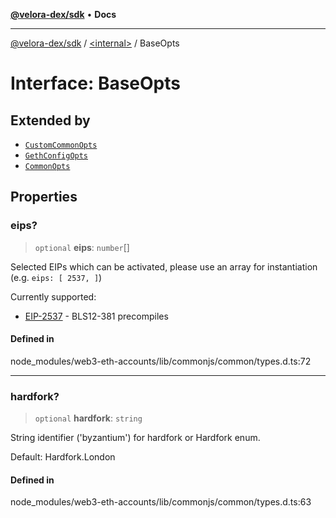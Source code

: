 [**@velora-dex/sdk**](../../README.md) • **Docs**

***

[@velora-dex/sdk](../../globals.md) / [\<internal\>](../README.md) / BaseOpts

# Interface: BaseOpts

## Extended by

- [`CustomCommonOpts`](CustomCommonOpts.md)
- [`GethConfigOpts`](GethConfigOpts.md)
- [`CommonOpts`](CommonOpts.md)

## Properties

### eips?

> `optional` **eips**: `number`[]

Selected EIPs which can be activated, please use an array for instantiation
(e.g. `eips: [ 2537, ]`)

Currently supported:

- [EIP-2537](https://eips.ethereum.org/EIPS/eip-2537) - BLS12-381 precompiles

#### Defined in

node\_modules/web3-eth-accounts/lib/commonjs/common/types.d.ts:72

***

### hardfork?

> `optional` **hardfork**: `string`

String identifier ('byzantium') for hardfork or Hardfork enum.

Default: Hardfork.London

#### Defined in

node\_modules/web3-eth-accounts/lib/commonjs/common/types.d.ts:63
